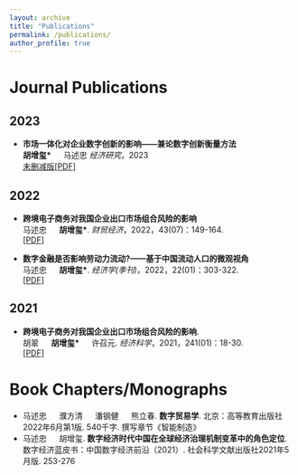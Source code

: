 ```yaml
---
layout: archive
title: "Publications"
permalink: /publications/
author_profile: true
---
```


Journal Publications
======
## 2023
* <b>市场一体化对企业数字创新的影响——兼论数字创新衡量方法</b><br>
<b>胡增玺*</b> &emsp; 马述忠
<i>经济研究</i>，2023  <br>
[未删减版[PDF]](https://bosshu1212.github.io/files/publications/2023_未删减_市场一体化对企业数字创新的影响_兼论数字创新的衡量方法.pdf)


## 2022
* <b>跨境电子商务对我国企业出口市场组合风险的影响</b> <br>
马述忠 &emsp; <b>胡增玺*</b>.
<i>财贸经济</i>，2022，43(07)：149-164. <br>
[[PDF]](https://bosshu1212.github.io/files/publications/2022_1跨境电子商务对我国企业出口市场组合风险的影响_马述忠.pdf)

* <b>数字金融是否影响劳动力流动?——基于中国流动人口的微观视角</b><br>
马述忠 &emsp; <b>胡增玺*</b>.
<i>经济学(季刊)</i>，2022，22(01)：303-322. <br>
[[PDF]](https://bosshu1212.github.io/files/publications/2022_2数字金融是否影响劳动力流动...基于中国流动人口的微观视角_马述忠.pdf)


## 2021
* <b>跨境电子商务对我国企业出口市场组合风险的影响</b>.<br>
胡翠 &emsp; <b>胡增玺*</b> &emsp; 许召元.
<i>经济科学</i>，2021，241(01)：18-30. <br>
[[PDF]](https://bosshu1212.github.io/files/publications/2021目的国风险与出口商品质量_胡翠.pdf)


Book Chapters/Monographs
======
* 马述忠 &emsp; 濮方清 &emsp; 潘钢健 &emsp; 熊立春. <b>数字贸易学</b>. 北京：高等教育出版社2022年6月第1版. 540千字. 撰写章节《智能制造》 <br>
* 马述忠 &emsp; 胡增玺. <b>数字经济时代中国在全球经济治理机制变革中的角色定位</b>.数字经济蓝皮书：中国数字经济前沿（2021）. 社会科学文献出版社2021年5月版. 253-276 <br>


